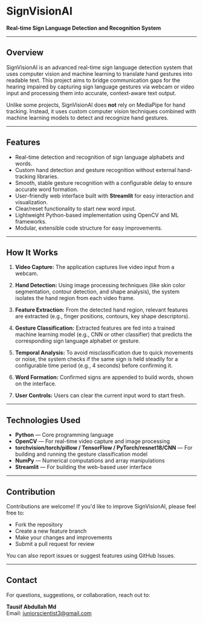 # SignVisionAI

**Real-time Sign Language Detection and Recognition System**

---

## Overview

SignVisionAI is an advanced real-time sign language detection system that uses computer vision and machine learning to translate hand gestures into readable text. This project aims to bridge communication gaps for the hearing impaired by capturing sign language gestures via webcam or video input and processing them into accurate, context-aware text output.

Unlike some projects, SignVisionAI does **not** rely on MediaPipe for hand tracking. Instead, it uses custom computer vision techniques combined with machine learning models to detect and recognize hand gestures.

---

## Features

- Real-time detection and recognition of sign language alphabets and words.
- Custom hand detection and gesture recognition without external hand-tracking libraries.
- Smooth, stable gesture recognition with a configurable delay to ensure accurate word formation.
- User-friendly web interface built with **Streamlit** for easy interaction and visualization.
- Clear/reset functionality to start new word input.
- Lightweight Python-based implementation using OpenCV and ML frameworks.
- Modular, extensible code structure for easy improvements.

---

## How It Works

1. **Video Capture:** The application captures live video input from a webcam.

2. **Hand Detection:** Using image processing techniques (like skin color segmentation, contour detection, and shape analysis), the system isolates the hand region from each video frame.

3. **Feature Extraction:** From the detected hand region, relevant features are extracted (e.g., finger positions, contours, key shape descriptors).

4. **Gesture Classification:** Extracted features are fed into a trained machine learning model (e.g., CNN or other classifier) that predicts the corresponding sign language alphabet or gesture.

5. **Temporal Analysis:** To avoid misclassification due to quick movements or noise, the system checks if the same sign is held steadily for a configurable time period (e.g., 4 seconds) before confirming it.

6. **Word Formation:** Confirmed signs are appended to build words, shown on the interface.

7. **User Controls:** Users can clear the current input word to start fresh.

---

## Technologies Used

- **Python** — Core programming language  
- **OpenCV** — For real-time video capture and image processing  
- **torchvision/torch/pillow / TensorFlow / PyTorch/resnet18/CNN** — For building and running the gesture classification model  
- **NumPy** — Numerical computations and array manipulations  
- **Streamlit** — For building the web-based user interface  

---

## Contribution

Contributions are welcome! If you'd like to improve SignVisionAI, please feel free to:

- Fork the repository
- Create a new feature branch
- Make your changes and improvements
- Submit a pull request for review

You can also report issues or suggest features using GitHub Issues.

---

## Contact

For questions, suggestions, or collaboration, reach out to:

**Tausif Abdullah Md**  
Email: [juniorscientist3@gmail.com](mailto:juniorscientist3@gmail.com)



